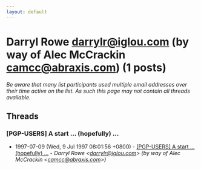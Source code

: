 ```yaml
---
layout: default
---
```


# Darryl Rowe <darrylr@iglou.com> (by way of Alec McCrackin <camcc@abraxis.com>) (1 posts)

_Be aware that many list participants used multiple email addresses over their time active on the list. As such this page may not contain all threads available._

## Threads

### [PGP-USERS] A start ... (hopefully) ...
+ 1997-07-09 (Wed, 9 Jul 1997 08:01:56 +0800) - [[PGP-USERS] A start ... (hopefully) ...](/archive/1997/07/c05e1cae566ce917c2267e8cee6f8470e512b3d70fa44f911649256bf5450b23) - _Darryl Rowe \<darrylr@iglou.com\> (by way of Alec McCrackin \<camcc@abraxis.com\>)_

